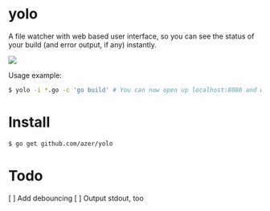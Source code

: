 # yolo

A file watcher with web based user interface, so you can see the status of your build (and error output, if any) instantly.

![](https://cldup.com/G0VmmMWMnz.gif)

Usage example:

```bash
$ yolo -i *.go -c 'go build' # You can now open up localhost:8080 and watch the build progress.
```

# Install

```bash
$ go get github.com/azer/yolo
```

# Todo

[ ] Add debouncing
[ ] Output stdout, too
